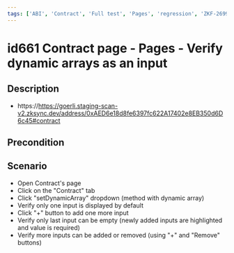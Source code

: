 ```yaml
---
tags: ['ABI', 'Contract', 'Full test', 'Pages', 'regression', 'ZKF-2699', 'Active']
---
```


# id661 Contract page - Pages - Verify dynamic arrays as an input

## Description
  - https://https://goerli.staging-scan-v2.zksync.dev/address/0xAED6e18d8fe6397fc622A17402e8EB350d6D6c45#contract

## Precondition


## Scenario
- Open Contract's page
- Click on the "Contract" tab
- Click "setDynamicArray" dropdown (method with dynamic array)
- Verify only one input is displayed by default
- Click "+" button to add one more input
- Verify only last input can be empty (newly added inputs are highlighted and value is required)
- Verify more inputs can be added or removed (using "+" and "Remove" buttons)
